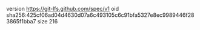 version https://git-lfs.github.com/spec/v1
oid sha256:425cf06ad04d4630d07a6c493105c6c91bfa5327e8ec9989446f283865f1bba7
size 216

